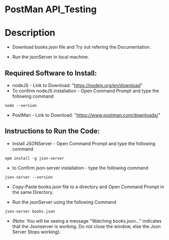 # PostMan API_Testing

# Description
- Download books.json file and Try out refering the Documentation.

- Run the jsonServer in local machine.

## Required Software to Install:
- nodeJS - Link to Download: "https://nodejs.org/en/download"
- To confirm nodeJS installation - Open Command Prompt and type the following command
```
node --version
```
- PostMan - Link to Download: "https://www.postman.com/downloads/"

## Instructions to Run the Code:

- Install JSONServer - Open Command Prompt and type the following command
```
npm install -g json-server
```
- to Confirm json-server installation - type the following command
```
json-server --version
```
- Copy-Paste books.json file to a directory and Open Command Prompt in the same Directory.

- Run the jsonServer using the following Command
```
json-server books.json
```
- (Note: You will be seeing a message "Watching books.json..." indicates that the Jsonserver is working. Do not close the window, else the Json Server Stops working).
